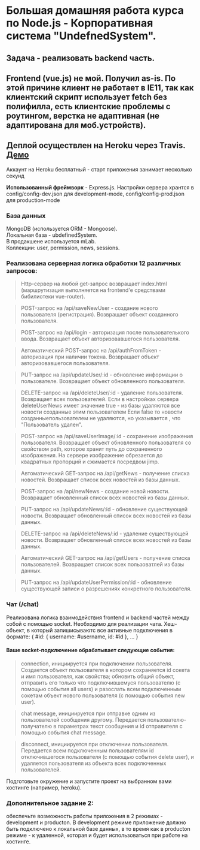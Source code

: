 # Большая домашняя работа курса по Node.js - Корпоративная система "UndefnedSystem".
## Задача - реализовать backend часть.
## <b>Frontend (vue.js) не мой</b>. Получил as-is. По этой причине клиент не работает в IE11, так как клиентский скрипт использует fetch без полифилла, есть клиентские проблемы с роутингом, верстка не адаптивная (не адаптирована для моб.устройств).
## <b>Деплой осуществлен на Heroku через Travis. [Демо](https://hw5-nodejs.herokuapp.com)</b>
Аккаунт на Heroku бесплатный - старт приложения занимает несколько секунд  
  
  
<b>Использованный фреймворк</b> - Express.js.
Настройки сервера хрантся в config/config-dev.json для development-mode, config/config-prod.json для production-mode

### База данных</b>  
MongoDB (используется ORM - Mongoose).  
Локальная база - ubdefinedSystem.  
В продакшене используется mLab.  
Коллекции: user, permission, news, sessions.  


### Реализована серверная логика обработки 12 различных запросов:
> Http-сервер на любой get-запрос возвращает index.html (маршрутизация выполняется на frontend'e средствами бибилиотеки vue-router).  

> POST-запрос на /api/saveNewUser - создание нового пользователя (регистрация). Возвращает объект созданного пользователя.

> POST-запрос на /api/login - авторизация после пользователького ввода. Возвращает объект авторизовавшегося пользователя.

> Автоматический POST-запрос на /api/authFromToken - авторизация при наличии токена. Возвращает объект авторизовавшегося пользователя.

> PUT-запрос на /api/updateUser/:id - обновление информации о пользователе. Возвращает объект  обновленного пользователя.

> DELETE-запрос на /api/deleteUser/:id - удаление пользователя. Возвращает всех пользователей. Если в настройках сервера deleteUserNews имеет значение true - из базы удаляются все новости созданные этим пользователем Если false то новости созданныепользователем не удаляются, но указывается , что "Пользователь удален".

> POST-запрос на /api/saveUserImage/:id - сохранение изображения пользователя. Возвращает объект обновленного пользователя со свойством path, которое хранит путь до сохраненного изображения. На сервере изображение обрезается до квадратных пропорций и сжимается посредвом jimp.

> Автоматический GET-запрос на /api/getNews - получение списка новостей. Возвращает список всех новостей из базы данных.

> POST-запрос на /api/newNews - создание новой новости. Возвращает обновленный список всех новостей из базы данных.

> PUT-запрос на /api/updateNews/:id - обновление существующей новости. Возвращает обновленный список всех новостей из базы данных.

> DELETE-запрос на /api/deleteNews/:id - удаление существующей новости. Возвращает обновленный список всех новостей из базы данных.

> Автоматический GET-запрос на /api/getUsers - получение списка пользователей. Возвращает список всех пользоватлей из базы данных.

> PUT-запрос на /api/updateUserPermission/:id - обновление существующей записи о разрешениях конкретного пользователя.

### Чат (/chat)
Реализована логика взаимодействия frontend и backend частей между собой с помощью socket. Необходимо для реализации чата. Хеш-объект, в который запишисываютс все активные подключения в формате:
{ #id: {
  username: #username,
  id: #id
  },
  ...
}

#### Ваше socket-подключение обрабатывает следующие события:

> connection, инициируется при подключении пользователя. Создается объект пользователя в котором сохраняется id сокета и имя пользователя, как свойства; обновить общий объект, отправить его только что подключившемуся пользователю (с помощью события all users) и разослать всем подключенным сокетам объект нового пользователя (с помощью события new user).

> chat message, инициируется при отправке одним из пользователей сообщения другому. Передается пользователю-получателю в параметрах текст сообщения и id отправителя с помощью события chat message.

> disconnect, инициируется при отключении пользователя. Передается всем подключенным пользователям id отключившегося пользователя (с помощью события delete user), и удаляется пользователя из объекта всех подключенных пользователей.

Подготовьте окружение и запустите проект на выбранном вами хостинге (например, heroku).


### Дополнительное задание 2: 
обеспечьте возможность работы приложения в 2 режимах - development и producton. В development режиме приложение должно быть подключено к локальной базе данных, в то время как в producton режиме - к удаленной, которая и будет использоваться при работе на хостинге.